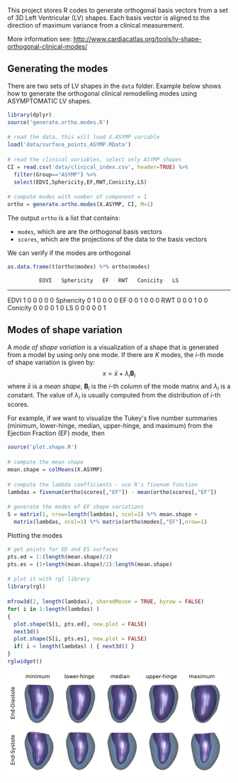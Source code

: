 


This project stores R codes to generate orthogonal basis vectors from a set of 3D Left Ventricular (LV) shapes. Each basis vector is aligned to the direction of maximum variance from a clinical measurement.

More information see: http://www.cardiacatlas.org/tools/lv-shape-orthogonal-clinical-modes/

## Generating the modes

There are two sets of LV shapes in the `data` folder. Example below shows how to generate the orthogonal clinical remodelling modes using ASYMPTOMATIC LV shapes.


```r
library(dplyr)
source('generate.ortho.modes.R')

# read the data, this will load X.ASYMP variable
load('data/surface_points_ASYMP.RData')

# read the clinical variables, select only ASYMP shapes
CI = read.csv('data/clinical_index.csv', header=TRUE) %>%
  filter(Group=="ASYMP") %>%
  select(EDVI,Sphericity,EF,RWT,Conicity,LS)
  
# compute modes with number of component = 1
ortho = generate.ortho.modes(X.ASYMP, CI, M=1)
```

The output `ortho` is a list that contains:
* `modes`, which are are the orthogonal basis vectors
* `scores`, which are the projections of the data to the basis vectors

We can verify if the modes are orthogonal

```r
as.data.frame(t(ortho$modes) %*% ortho$modes)
```

              EDVI   Sphericity   EF   RWT   Conicity   LS
-----------  -----  -----------  ---  ----  ---------  ---
EDVI             1            0    0     0          0    0
Sphericity       0            1    0     0          0    0
EF               0            0    1     0          0    0
RWT              0            0    0     1          0    0
Conicity         0            0    0     0          1    0
LS               0            0    0     0          0    1

## Modes of shape variation

A *mode of shape variation* is a visualization of a shape that is generated from a model by using only one mode. If there are $K$ modes, the $i$-th mode of shape variation is given by:
$$
x = \bar{x} + \lambda_i \mathbf{B}_i
$$
where $\bar{x}$ is a *mean shape*, $\mathbf{B}_i$ is the $i$-th column of the mode matrix and $\lambda_i$ is a constant. The value of $\lambda_i$ is usually computed from the distribution of $i$-th scores.

For example, if we want to visualize the Tukey's five number summaries (minimum, lower-hinge, median, upper-hinge, and maximum) from the Ejection Fraction (EF) mode, then

```r
source('plot.shape.R')

# compute the mean shape
mean.shape = colMeans(X.ASYMP)

# compute the lambda coefficients - use R's fivenum function
lambdas = fivenum(ortho$scores[,"EF"]) - mean(ortho$scores[,"EF"])

# generate the modes of EF shape variations
S = matrix(1, nrow=length(lambdas), ncol=1) %*% mean.shape + 
  matrix(lambdas, ncol=1) %*% matrix(ortho$modes[,"EF"],nrow=1)
```

Plotting the modes

```r
# get points for ED and ES surfaces
pts.ed = 1:(length(mean.shape)/2)
pts.es = (1+length(mean.shape)/2):length(mean.shape)

# plot it with rgl library
library(rgl)

mfrow3d(2, length(lambdas), sharedMouse = TRUE, byrow = FALSE)
for( i in 1:length(lambdas) ) 
{
  plot.shape(S[i, pts.ed], new.plot = FALSE)
  next3d()
  plot.shape(S[i, pts.es], new.plot = FALSE)
  if( i < length(lambdas) ) { next3d() }
}
rglwidget()
```

![Tukey's summary for Ejection Fraction modes](fivenum-EF-ASYMP-mode.png)
